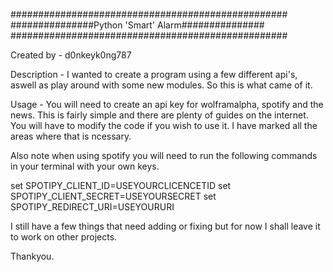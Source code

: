 ##################################################
###############Python 'Smart' Alarm###############
##################################################

Created by - d0nkeyk0ng787

Description - I wanted to create a program using a 
few different api's, aswell as play around with
some new modules. So this is what came of it.

Usage - You will need to create an api key for
wolframalpha, spotify and the news. This is
fairly simple and there are plenty of guides
on the internet. You will have to modify the
code if you wish to use it. I have marked all the
areas where that is ncessary.

Also note when using spotify you will need to run
the following commands in your terminal with your
own keys.

set SPOTIPY_CLIENT_ID=USEYOURCLICENCETID
set SPOTIPY_CLIENT_SECRET=USEYOURSECRET
set SPOTIPY_REDIRECT_URI=USEYOURURI

I still have a few things that need adding or
fixing but for now I shall leave it to work
on other projects.

Thankyou.

